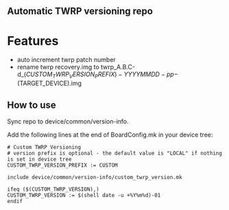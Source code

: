 ## Automatic TWRP versioning repo

# Features
* auto increment twrp patch number
* rename twrp recovery.img to twrp_A.B.C-d_$(CUSTOM_TWRP_VERSION_PREFIX)-YYYYMMDD-pp-$(TARGET_DEVICE).img

## How to use
Sync repo to device/common/version-info.

Add the following lines at the end of BoardConfig.mk in your device tree:

```
# Custom TWRP Versioning
# version prefix is optional - the default value is "LOCAL" if nothing is set in device tree
CUSTOM_TWRP_VERSION_PREFIX := CUSTOM

include device/common/version-info/custom_twrp_version.mk

ifeq ($(CUSTOM_TWRP_VERSION),)
CUSTOM_TWRP_VERSION := $(shell date -u +%Y%m%d)-01
endif
```
